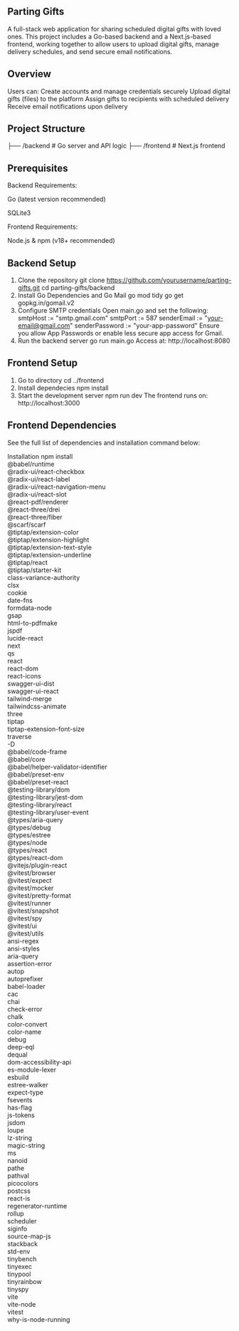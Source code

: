 ## Parting Gifts

A full-stack web application for sharing scheduled digital gifts with loved ones. This project includes a Go-based backend and a Next.js-based frontend, working together to allow users to upload digital gifts, manage delivery schedules, and send secure email notifications.

## Overview

Users can:
Create accounts and manage credentials securely
Upload digital gifts (files) to the platform
Assign gifts to recipients with scheduled delivery
Receive email notifications upon delivery

## Project Structure
├── /backend          # Go server and API logic
├── /frontend         # Next.js frontend


## Prerequisites


Backend Requirements:

Go (latest version recommended)

SQLite3

Frontend Requirements:

Node.js & npm (v18+ recommended)


## Backend Setup

1. Clone the repository
    git clone https://github.com/yourusername/parting-gifts.git
    cd parting-gifts/backend
2. Install Go Dependencies and Go Mail
    go mod tidy
    go get gopkg.in/gomail.v2
3.  Configure SMTP credentials
    Open main.go and set the following:
    smtpHost := "smtp.gmail.com"
    smtpPort := 587
    senderEmail := "your-email@gmail.com"
    senderPassword := "your-app-password"
    Ensure you allow App Passwords or enable less secure app access for Gmail.
4.  Run the backend server
    go run main.go
    Access at: http://localhost:8080

    
## Frontend Setup
1. Go to directory
    cd ../frontend
2. Install dependecies
    npm install
3.  Start the development server
    npm run dev
    The frontend runs on: http://localhost:3000

## Frontend Dependencies

See the full list of dependencies and installation command below:

Installation
npm install \
@babel/runtime \
@radix-ui/react-checkbox \
@radix-ui/react-label \
@radix-ui/react-navigation-menu \
@radix-ui/react-slot \
@react-pdf/renderer \
@react-three/drei \
@react-three/fiber \
@scarf/scarf \
@tiptap/extension-color \
@tiptap/extension-highlight \
@tiptap/extension-text-style \
@tiptap/extension-underline \
@tiptap/react \
@tiptap/starter-kit \
class-variance-authority \
clsx \
cookie \
date-fns \
formdata-node \
gsap \
html-to-pdfmake \
jspdf \
lucide-react \
next \
qs \
react \
react-dom \
react-icons \
swagger-ui-dist \
swagger-ui-react \
tailwind-merge \
tailwindcss-animate \
three \
tiptap \
tiptap-extension-font-size \
traverse \
-D \
@babel/code-frame \
@babel/core \
@babel/helper-validator-identifier \
@babel/preset-env \
@babel/preset-react \
@testing-library/dom \
@testing-library/jest-dom \
@testing-library/react \
@testing-library/user-event \
@types/aria-query \
@types/debug \
@types/estree \
@types/node \
@types/react \
@types/react-dom \
@vitejs/plugin-react \
@vitest/browser \
@vitest/expect \
@vitest/mocker \
@vitest/pretty-format \
@vitest/runner \
@vitest/snapshot \
@vitest/spy \
@vitest/ui \
@vitest/utils \
ansi-regex \
ansi-styles \
aria-query \
assertion-error \
autop \
autoprefixer \
babel-loader \
cac \
chai \
check-error \
chalk \
color-convert \
color-name \
debug \
deep-eql \
dequal \
dom-accessibility-api \
es-module-lexer \
esbuild \
estree-walker \
expect-type \
fsevents \
has-flag \
js-tokens \
jsdom \
loupe \
lz-string \
magic-string \
ms \
nanoid \
pathe \
pathval \
picocolors \
postcss \
react-is \
regenerator-runtime \
rollup \
scheduler \
siginfo \
source-map-js \
stackback \
std-env \
tinybench \
tinyexec \
tinypool \
tinyrainbow \
tinyspy \
vite \
vite-node \
vitest \
why-is-node-running